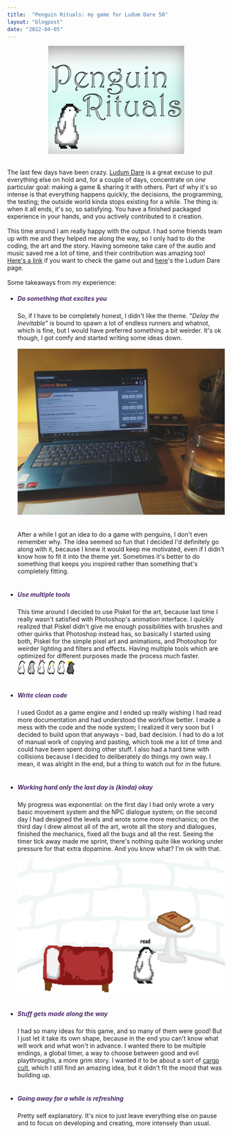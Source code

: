 ```yaml
---
title:  "Penguin Rituals: my game for Ludum Dare 50"
layout: "blogpost"
date: "2022-04-05"
---
```



<div style="display:flex; justify-content:center; padding-bottom: 20px;">
    <img src="/assets/images/4/ss.png" class="imgBorder" style="margin:auto; max-width:100%" alt="Title Screen of the Game">
</div>

The last few days have been crazy. <a href="https://en.wikipedia.org/wiki/Ludum_Dare" class="redlink">Ludum Dare</a> is a great excuse to put everything else on hold and, for a couple of days, concentrate on <i>one</i> particular goal: making a game & sharing it with others. Part of why it's so intense is that everything happens quickly, the decisions, the programming, the testing; the outside world kinda stops existing for a while. The thing is: when it all ends, it's so, so satisfying. You have a finished packaged experience in your hands, and you actively contributed to it creation. 
<br>
<br>
This time around I am really happy with the output. I had some friends team up with me and they helped me along the way, so I only had to do the coding, the art and the story. Having someone take care of the audio and music saved me a lot of time, and their contribution was amazing too! <a href="https://mmisspelling.itch.io/penguin-rituals" class="redlink">Here's a link</a> if you want to check the game out and <a href="https://ldjam.com/events/ludum-dare/50/penguin-rituals" class="redlink">here</a>'s the Ludum Dare page.
<br><br>
Some takeaways from my experience:

<ul>
    <li><h5 ><b style="color:#4b2a6b">Do something that excites you </b></h5></li>
        So, if I have to be completely honest, I didn't like the theme. "<i>Delay the Inevitable</i>" is bound to spawn a lot of endless runners and whatnot, which is fine, but I would have preferred something a bit weirder. It's ok though, I got comfy and started writing some ideas down. <br><br>
        <div style="display:flex; justify-content:center; padding-bottom: 20px;">
            <img src="/assets/images/4/pc.jpg" class="imgBorder" style="margin:auto; max-width:100%" alt="Computer">
        </div>
        <br>After a while I got an idea to do a game with penguins, I don't even remember why. The idea seemed so fun that I decided I'd definitely go along with it, because I knew it would keep me motivated, even if I didn't know how to fit it into the theme yet. Sometimes it's better to do something that keeps you inspired rather than something that's completely fitting.<br><br>
    <li><h5 ><b style="color:#4b2a6b">Use multiple tools</b></h5></li>
        This time around I decided to use Piskel for the art, because last time I really wasn't satisfied with Photoshop's animation interface. I quickly realized that Piskel didn't give me enough possibilities with brushes and other quirks that Photoshop instead has, so basically I started using both, Piskel for the simple pixel art and animations, and Photoshop for weirder lighting and filters and effects. Having multiple tools which are optimized for different purposes made the process much faster.<br>
        <img src="/assets/images/4/penguin.png" style="margin:auto; max-width:130%" alt="Penguin">
        <img src="/assets/images/4/coolpenguin.png" style="margin:auto; max-width:130%" alt="Cool Penguin">
        <img src="/assets/images/4/girlpenguin.png" style="margin:auto; max-width:130%" alt="Girl Penguin">
        <img src="/assets/images/4/yellowpenguin.png" style="margin:auto; max-width:130%" alt="Yellow Penguin">
        <img src="/assets/images/4/sadpenguin.png" style="margin:auto; max-width:130%" alt="Sad Penguin">
        <img src="/assets/images/4/king1.png" style="margin:auto; max-width:130%" alt="King Penguin">
        <br><br>
    <li><h5 ><b style="color:#4b2a6b">Write clean code</b></h5></li>
        I used Godot as a game engine and I ended up really wishing I had read more documentation and had understood the workflow better. I made a mess with the code and the node system; I realized it very soon but I decided to build upon that anyways - bad, bad decision. I had to do a lot of manual work of copying and pasting, which took me a lot of time and could have been spent doing other stuff. I also had a hard time with collisions because I decided to deliberately do things my own way. I mean, it was alright in the end, but a thing to watch out for in the future.<br><br>
    <li><h5 ><b style="color:#4b2a6b">Working hard only the last day is (<i>kinda</i>) okay</b></h5></li>
        My progress was exponential: on the first day I had only wrote a very basic movement system and the NPC dialogue system; on the second day I had designed the levels and wrote some more mechanics; on the third day I drew almost all of the art, wrote all the story and dialogues, finished the mechanics, fixed all the bugs and all the rest. Seeing the timer tick away made me sprint, there's nothing quite like working under pressure for that extra dopamine. And you know what? I'm ok with that.<br><br>
        <div style="display:flex; justify-content:center; padding-bottom: 20px;">
            <img src="/assets/images/4/1.png" class="imgBorder" style="margin:auto; max-width:100%" alt="Screenshot">
        </div>
    <li><h5 ><b style="color:#4b2a6b">Stuff gets made along the way</b></h5></li>
        I had so many ideas for this game, and so many of them were good! But I just let it take its own shape, because in the end you can't know what will work and what won't in advance. I wanted there to be multiple endings, a global timer, a way to choose between good and evil playthroughs, a more grim story. I wanted it to be about a sort of <a href="https://en.wikipedia.org/wiki/Cargo_cult" class="redlink">cargo cult</a>, which I still find an amazing idea, but it didn't fit the mood that was building up.<br><br>
    <li><h5 ><b style="color:#4b2a6b">Going away for a while is refreshing</b></h5></li>
        Pretty self explanatory. It's nice to just leave everything else on pause and to focus on developing and creating, more intensely than usual. 
</ul>
